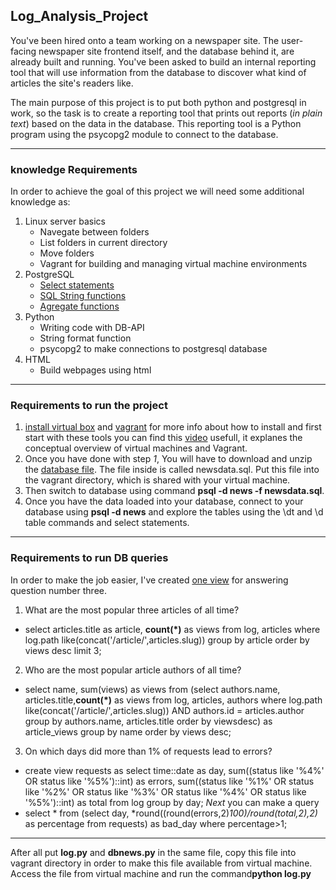 ## Log_Analysis_Project
You've been hired onto a team working on a newspaper site. The user-facing newspaper site frontend itself, and the database behind it, are already built and running. You've been asked to build an internal reporting tool that will use information from the database to discover what kind of articles the site's readers like.

The main purpose of this project is to put both python and postgresql in work, so the task is to create a reporting tool that prints out reports (*in plain text*) based on the data in the database. This reporting tool is a Python program using the psycopg2 module to connect to the database.
* * *
### knowledge Requirements
In order to achieve the goal of this project we will need some additional knowledge as:
1. Linux server basics
    * Navegate between folders
    * List folders in current directory
    * Move folders
    * Vagrant for building and managing virtual machine environments
2. PostgreSQL
    * [Select statements](https://www.postgresql.org/docs/9.5/static/sql-select.html)
    * [SQL String functions](https://www.postgresql.org/docs/9.5/static/functions-string.html)
    * [Agregate functions](https://www.postgresql.org/docs/9.5/static/functions-aggregate.html)
3. Python
    * Writing code with DB-API
    * String format function
    * psycopg2 to make connections to postgresql database
4. HTML
    * Build webpages using html
* * *    
### Requirements to run the project
1. [install virtual box](https://www.virtualbox.org/wiki/Download_Old_Builds_5_1) and [vagrant](https://www.vagrantup.com/) for more info about how to install and first start with these tools you can find this [video](https://www.youtube.com/watch?v=djnqoEO2rLc) usefull, it explanes the conceptual overview of virtual machines and Vagrant.
2. Once you have done with step *1*, You will have to download and unzip the [database file](https://d17h27t6h515a5.cloudfront.net/topher/2016/August/57b5f748_newsdata/newsdata.zip). The file inside is called newsdata.sql. Put this file into the vagrant directory, which is shared with your virtual machine.
3. Then switch to database using command **psql -d news -f newsdata.sql**.
4. Once you have the data loaded into your database, connect to your database using **psql -d news** and explore the tables using the \dt and \d table commands and select statements.
* * *
### Requirements to run DB queries

In order to make the job easier, I've created [one view](https://www.postgresql.org/docs/9.2/static/sql-createview.html) for answering question number three.

1. What are the most popular three articles of all time?
  * select articles.title as article,
      **count(*)** as views from log,
      articles where log.path
      like(concat('/article/',articles.slug))
      group by article order by views desc limit 3;

2. Who are the most popular article authors of all time?
  * select name, sum(views) as views from (select authors.name,
      articles.title,**count(*)** as views from log, articles,
      authors where log.path like(concat('/article/',articles.slug))
      AND authors.id = articles.author group by authors.name,
      articles.title order by viewsdesc) as article_views
      group by name order by views desc;

3. On which days did more than 1% of requests lead to errors?
  * create view requests as select time::date as day,
      sum((status like '%4%' OR status like '%5%')::int) as errors,
      sum((status like '%1%' OR status like '%2%' OR status like '%3%'
      OR status like '%4%' OR status like '%5%')::int) as total
      from log group by day;
  *_Next_* you can make a query
  * select * from (select day, *round((round(errors,2)*100)/round(total,2),2)*
      as percentage from requests) as bad_day where percentage>1;
 * * *
 After all put **log.py** and **dbnews.py** in the same file, copy this file into vagrant directory in order to make this file available from virtual machine. Access the file from virtual machine and run the command**python log.py**
